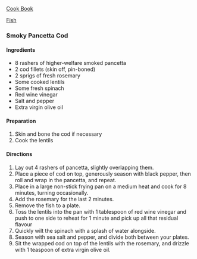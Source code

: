 [Cook Book]()   

[Fish](https://github.com/vmsmith/CookBook/blob/master/fish_shellfish.md)  

### Smoky Pancetta Cod  

#### Ingredients  

* 8 rashers of higher-welfare smoked pancetta  
* 2 cod fillets (skin off, pin-boned)  
* 2 sprigs of fresh rosemary  
* Some cooked lentils  
* Some fresh spinach  
* Red wine vinegar  
* Salt and pepper  
* Extra virgin olive oil  

#### Preparation  

1. Skin and bone the cod if necessary  
2. Cook the lentils  

#### Directions  

1. Lay out 4 rashers of pancetta, slightly overlapping them.  
2. Place a piece of cod on top, generously season with black pepper, then roll and wrap in the pancetta, and repeat.  
3. Place in a large non-stick frying pan on a medium heat and cook for 8 minutes, turning occasionally.  
4. Add the rosemary for the last 2 minutes.  
5. Remove the fish to a plate.  
6. Toss the lentils into the pan with 1 tablespoon of red wine vinegar and push to one side to reheat for 1 minute and pick up all that residual flavour
7. Quickly wilt the spinach with a splash of water alongside.
8. Season with sea salt and pepper, and divide both between your plates.  
9. Sit the wrapped cod on top of the lentils with the rosemary, and drizzle with 1 teaspoon of extra virgin olive oil.
